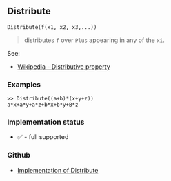 ## Distribute  

```
Distribute(f(x1, x2, x3,...))
```

> distributes `f` over `Plus` appearing in any of the `xi`.
 
See:  
* [Wikipedia - Distributive property](http://en.wikipedia.org/wiki/Distributive_property)
 
### Examples

```
>> Distribute((a+b)*(x+y+z))
a*x+a*y+a*z+b*x+b*y+B*z
```






### Implementation status

* &#x2705; - full supported

### Github

* [Implementation of Distribute](https://github.com/axkr/symja_android_library/blob/master/symja_android_library/matheclipse-core/src/main/java/org/matheclipse/core/builtin/Algebra.java#L1231) 
